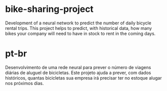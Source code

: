 # bike-sharing-project
Development of a neural network to predict the number of daily bicycle rental trips. This project helps to predict, with historical data, how many bikes your company will need to have in stock to rent in the coming days.

# pt-br
Desenvolvimento de uma rede neural para prever o número de viagens diárias de aluguel de bicicletas. Este projeto ajuda a prever, com dados históricos, quantas bicicletas sua empresa irá precisar ter no estoque alugar nos próximos dias.

